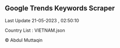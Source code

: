 

## Google Trends Keywords Scraper 
 
Last Update 21-05-2023 , 02:50:10

Country List :
VIETNAM.json



© Abdul Muttaqin 
